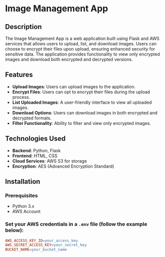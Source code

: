 # Image Management App

## Description

The Image Management App is a web application built using Flask and AWS services that allows users to upload, list, and download images. Users can choose to encrypt their files upon upload, ensuring enhanced security for sensitive data. The application provides functionality to view only encrypted images and download both encrypted and decrypted versions.

## Features

- **Upload Images**: Users can upload images to the application.
- **Encrypt Files**: Users can opt to encrypt their files during the upload process.
- **List Uploaded Images**: A user-friendly interface to view all uploaded images.
- **Download Options**: Users can download images in both encrypted and decrypted formats.
- **Filter Functionality**: Ability to filter and view only encrypted images.

## Technologies Used

- **Backend**: Python, Flask
- **Frontend**: HTML, CSS
- **Cloud Services**: AWS S3 for storage
- **Encryption**: AES (Advanced Encryption Standard)

## Installation

### Prerequisites

- Python 3.x
- AWS Account

### Set your AWS credentials in a `.env` file (follow the example below):

```makefile
AWS_ACCESS_KEY_ID=your_access_key
AWS_SECRET_ACCESS_KEY=your_secret_key
BUCKET_NAME=your_bucket_name




